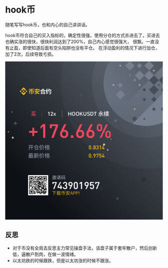 # hook币

随笔写写hook币，也和内心的自己讲讲话。

hook币符合自己的买入指标的，确定性很强，使用分仓的方式杀进去了，买进去也确实涨的很快，很快利润达到了200%，自己内心感觉很强大， 很飘。一直没有止盈，即使知道后面有空头陷阱也没有平仓。
在浮动盈利的情况下进行加仓，加了2次，后续导致亏损。

![An image](./images/hook.png)

## 反思

* 对于币没有全局去反思主力常见操盘手法，该盘子属于套牢散户，然后创新低，逼散户割肉，在做一波情绪。
* 以太坊跌的时候跟跌，但是以太坊涨的时候不跟涨。
